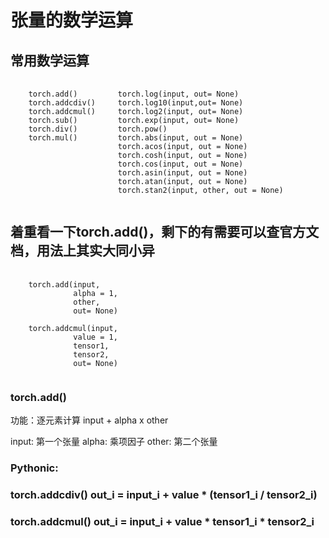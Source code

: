 
# 张量的数学运算


## 常用数学运算

<pre>
    <code>
    torch.add()         torch.log(input, out= None)
    torch.addcdiv()     torch.log10(input,out= None)
    torch.addcmul()     torch.log2(input, out= None)
    torch.sub()         torch.exp(input, out= None)
    torch.div()         torch.pow()
    torch.mul()         torch.abs(input, out = None)
                        torch.acos(input, out = None)
                        torch.cosh(input, out = None)
                        torch.cos(input, out = None)
                        torch.asin(input, out = None)
                        torch.atan(input, out = None)
                        torch.stan2(input, other, out = None)
    </code>
</pre>



## 着重看一下torch.add()，剩下的有需要可以查官方文档，用法上其实大同小异

<pre>
    <code>
    torch.add(input,
              alpha = 1,
              other,
              out= None)

    torch.addcmul(input,
              value = 1,
              tensor1,
              tensor2,
              out= None)    
    </code>
</pre>

### torch.add()

功能：逐元素计算 input + alpha x other

input: 第一个张量
alpha: 乘项因子
other: 第二个张量

### Pythonic:
### torch.addcdiv()  out_i = input_i + value * (tensor1_i / tensor2_i)
### torch.addcmul()  out_i = input_i + value * tensor1_i * tensor2_i